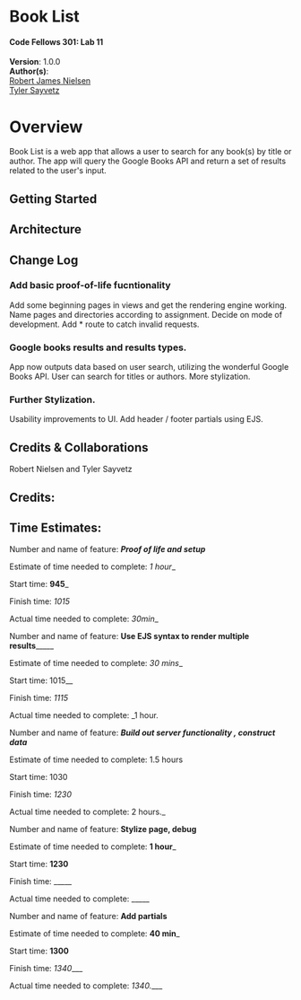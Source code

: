 # Book List

#### Code Fellows 301: Lab 11

**Version**: 1.0.0  
**Author(s)**:  
[Robert James Nielsen](https://github.com/robertjnielsen)  
[Tyler Sayvetz](https://github.com/tylersayvetz)

# Overview

Book List is a web app that allows a user to search for any book(s) by title or author. The app will query the Google Books API and return a set of results related to the user's input.

## Getting Started

## Architecture

## Change Log
### Add basic proof-of-life fucntionality
Add some beginning pages in views and get the rendering engine working. Name pages and directories according to assignment. Decide on mode of development. Add * route to catch invalid requests.


### Google books results and results types.
App now outputs data based on user search, utilizing the wonderful Google Books API. User can search for titles or authors. 
More stylization.


### Further Stylization.
Usability improvements to UI. Add header / footer partials using EJS.


## Credits & Collaborations

Robert Nielsen and Tyler Sayvetz
## Credits:

## Time Estimates:
Number and name of feature: _____Proof of life and setup_____

Estimate of time needed to complete: _1 hour__

Start time: __945___

Finish time: _1015_

Actual time needed to complete: _30min__



Number and name of feature: ____Use EJS syntax to render multiple results_________

Estimate of time needed to complete: _30 mins__

Start time:  1015__

Finish time: _1115_

Actual time needed to complete: _1 hour.


Number and name of feature: _____Build out server functionality , construct data_____

Estimate of time needed to complete: 1.5 hours 

Start time: 1030

Finish time: _1230_

Actual time needed to complete: 2 hours._


Number and name of feature: __Stylize page, debug__

Estimate of time needed to complete: __1 hour___

Start time: __1230__

Finish time: _____

Actual time needed to complete: _____




Number and name of feature: __Add partials__

Estimate of time needed to complete: __40 min___

Start time: __1300__

Finish time: _1340____

Actual time needed to complete: _1340.____

